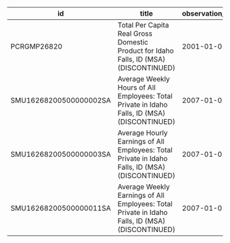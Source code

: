 | id                     | title                                                                                           | observation_start   | observation_end   |
|------------------------|-------------------------------------------------------------------------------------------------|---------------------|-------------------|
| PCRGMP26820            | Total Per Capita Real Gross Domestic Product for Idaho Falls, ID (MSA) (DISCONTINUED)           | 2001-01-01          | 2017-01-01        |
| SMU16268200500000002SA | Average Weekly Hours of All Employees: Total Private in Idaho Falls, ID (MSA) (DISCONTINUED)    | 2007-01-01          | 2022-03-01        |
| SMU16268200500000003SA | Average Hourly Earnings of All Employees: Total Private in Idaho Falls, ID (MSA) (DISCONTINUED) | 2007-01-01          | 2022-03-01        |
| SMU16268200500000011SA | Average Weekly Earnings of All Employees: Total Private in Idaho Falls, ID (MSA) (DISCONTINUED) | 2007-01-01          | 2022-03-01        |